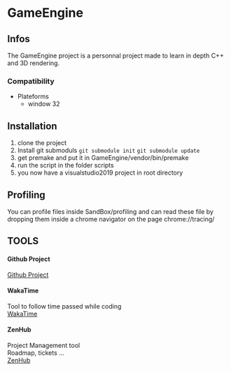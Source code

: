 # GameEngine
## Infos
The GameEngine project is a personnal project made to learn in depth C++ and 3D rendering.

### Compatibility
- Plateforms
  - window 32

## Installation
1. clone the project
4. Install git submoduls `git submodule init` `git submodule update`
2. get premake and put it in GameEngine/vendor/bin/premake
3. run the script in the folder scripts
4. you now have a visualstudio2019 project in root directory

## 


## Profiling
You can profile files inside SandBox/profiling and can read these file by dropping them inside a chrome navigator on the page chrome://tracing/

## TOOLS
#### Github Project
[Github Project](https://github.com/Mevelec/GameEngine/projects/1)

#### WakaTime
Tool to follow time passed while coding  
[WakaTime](https://wakatime.com/settings/account)

#### ZenHub
Project Management tool  
Roadmap, tickets ...  
[ZenHub](https://app.zenhub.com/workspaces/gameengine-5e4d71947596bfc8df6652a3/board?repos=215272659)